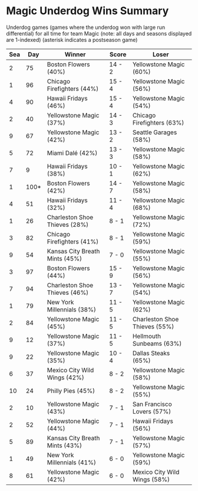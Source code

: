 # Magic Underdog Wins Summary



Underdog games (games where the underdog won with large run differential) for all time for team Magic (note: all days and seasons displayed are 1-indexed) (asterisk indicates a postseason game)


| Sea | Day | Winner | Score | Loser | 
| ------ |------ |------ |------ |------ |
| 2 | 75 | Boston Flowers (40%) | 14 - 2 | Yellowstone Magic (60%) | 
| 1 | 96 | Chicago Firefighters (44%) | 15 - 4 | Yellowstone Magic (56%) | 
| 4 | 90 | Hawaii Fridays (46%) | 15 - 4 | Yellowstone Magic (54%) | 
| 2 | 40 | Yellowstone Magic (37%) | 14 - 3 | Chicago Firefighters (63%) | 
| 9 | 67 | Yellowstone Magic (42%) | 13 - 2 | Seattle Garages (58%) | 
| 5 | 72 | Miami Dalé (42%) | 13 - 3 | Yellowstone Magic (58%) | 
| 7 | 9 | Hawaii Fridays (38%) | 10 - 1 | Yellowstone Magic (62%) | 
| 1 | 100* | Boston Flowers (42%) | 14 - 7 | Yellowstone Magic (58%) | 
| 4 | 51 | Hawaii Fridays (32%) | 11 - 4 | Yellowstone Magic (68%) | 
| 1 | 26 | Charleston Shoe Thieves (28%) | 8 - 1 | Yellowstone Magic (72%) | 
| 3 | 82 | Chicago Firefighters (41%) | 8 - 1 | Yellowstone Magic (59%) | 
| 9 | 54 | Kansas City Breath Mints (45%) | 7 - 0 | Yellowstone Magic (55%) | 
| 3 | 97 | Boston Flowers (44%) | 15 - 9 | Yellowstone Magic (56%) | 
| 7 | 94 | Charleston Shoe Thieves (46%) | 13 - 7 | Yellowstone Magic (54%) | 
| 1 | 79 | New York Millennials (38%) | 11 - 5 | Yellowstone Magic (62%) | 
| 2 | 84 | Yellowstone Magic (45%) | 11 - 5 | Charleston Shoe Thieves (55%) | 
| 9 | 12 | Yellowstone Magic (37%) | 11 - 5 | Hellmouth Sunbeams (63%) | 
| 9 | 22 | Yellowstone Magic (35%) | 10 - 4 | Dallas Steaks (65%) | 
| 6 | 37 | Mexico City Wild Wings (42%) | 8 - 2 | Yellowstone Magic (58%) | 
| 10 | 24 | Philly Pies (45%) | 8 - 2 | Yellowstone Magic (55%) | 
| 2 | 10 | Yellowstone Magic (43%) | 7 - 1 | San Francisco Lovers (57%) | 
| 2 | 52 | Yellowstone Magic (44%) | 7 - 1 | Hawaii Fridays (56%) | 
| 5 | 89 | Kansas City Breath Mints (43%) | 7 - 1 | Yellowstone Magic (57%) | 
| 1 | 49 | New York Millennials (41%) | 6 - 0 | Yellowstone Magic (59%) | 
| 8 | 61 | Yellowstone Magic (42%) | 6 - 0 | Mexico City Wild Wings (58%) | 


